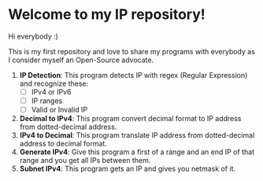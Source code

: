 # Welcome to my IP repository!

Hi everybody :)

This is my first repository and love to share my programs with everybody as I consider myself an Open-Source advocate.

1. **IP Detection**: This program detects IP with regex (Regular Expression) and recognize these:
    - [ ] IPv4 or IPv6
    - [ ] IP ranges
    - [ ] Valid or Invalid IP
2. **Decimal to IPv4**: This program convert decimal format to IP address from dotted-decimal address.
3. **IPv4 to Decimal**: This program translate IP address from dotted-decimal address to decimal format.
4. **Generate IPv4**: Give this program a first of a range and an end IP of that range and you get all IPs between them.
5. **Subnet IPv4**: This program gets an IP and gives you netmask of it.
